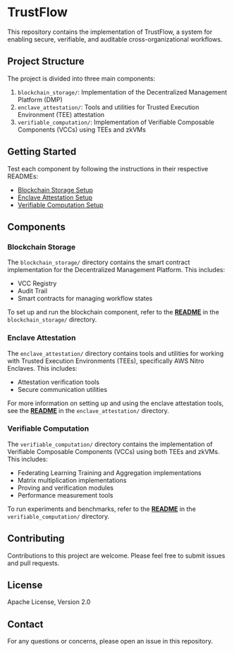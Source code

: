 # TrustFlow

This repository contains the implementation of TrustFlow, a system for enabling secure, verifiable, and auditable cross-organizational workflows.

## Project Structure

The project is divided into three main components:

1. `blockchain_storage/`: Implementation of the Decentralized Management Platform (DMP)
2. `enclave_attestation/`: Tools and utilities for Trusted Execution Environment (TEE) attestation
3. `verifiable_computation/`: Implementation of Verifiable Composable Components (VCCs) using TEEs and zkVMs

## Getting Started

Test each component by following the instructions in their respective READMEs:
- [Blockchain Storage Setup](./blockchain_storage/README.md)
- [Enclave Attestation Setup](./enclave_attestation/README.md)
- [Verifiable Computation Setup](./verifiable_computation/README.md)

## Components

### Blockchain Storage

The `blockchain_storage/` directory contains the smart contract implementation for the Decentralized Management Platform. This includes:

- VCC Registry
- Audit Trail
- Smart contracts for managing workflow states

To set up and run the blockchain component, refer to the [**README**](./blockchain_storage/README.md) in the `blockchain_storage/` directory.

### Enclave Attestation

The `enclave_attestation/` directory contains tools and utilities for working with Trusted Execution Environments (TEEs), specifically AWS Nitro Enclaves. This includes:

- Attestation verification tools
- Secure communication utilities

For more information on setting up and using the enclave attestation tools, see the [**README**](./enclave_attestation/README.md) in the `enclave_attestation/` directory.

### Verifiable Computation

The `verifiable_computation/` directory contains the implementation of Verifiable Composable Components (VCCs) using both TEEs and zkVMs. This includes:

- Federating Learning Training and Aggregation implementations
- Matrix multiplication implementations
- Proving and verification modules
- Performance measurement tools

To run experiments and benchmarks, refer to the  [**README**](./verifiable_computation/README.md) in the `verifiable_computation/` directory.




## Contributing

Contributions to this project are welcome. Please feel free to submit issues and pull requests.

## License

Apache License, Version 2.0

## Contact

For any questions or concerns, please open an issue in this repository.